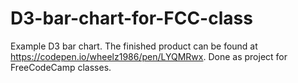 # D3-bar-chart-for-FCC-class
Example D3 bar chart. The finished product can be found at https://codepen.io/wheelz1986/pen/LYQMRwx. Done as project for FreeCodeCamp classes.
